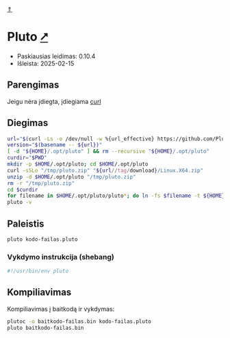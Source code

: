 [&uArr;](./readme.md)

# Pluto [&#x2B67;](https://pluto-lang.org/)

* Paskiausias leidimas: 0.10.4
* Išleista: 2025-02-15

## Parengimas

Jeigu nėra įdiegta, įdiegiama [curl](../utils/curl.md)

## Diegimas

```bash
url="$(curl -Ls -o /dev/null -w %{url_effective} https://github.com/PlutoLang/Pluto/releases/latest)"
version="$(basename -- ${url})"
[ -d "${HOME}/.opt/pluto" ] && rm --recursive "${HOME}/.opt/pluto"
curdir="$PWD"
mkdir -p $HOME/.opt/pluto; cd $HOME/.opt/pluto
curl -sSLo "/tmp/pluto.zip" "${url//tag/download}/Linux.X64.zip" 
unzip -d $HOME/.opt/pluto "/tmp/pluto.zip"
rm -r "/tmp/pluto.zip"
cd $curdir
for filename in $HOME/.opt/pluto/pluto*; do ln -fs $filename -t ${HOME}/.local/bin; done
pluto -v
```

## Paleistis

```bash
pluto kodo-failas.pluto
```

### Vykdymo instrukcija (shebang)

```bash
#!/usr/bin/env pluto
```

## Kompiliavimas

Kompiliavimas į baitkodą ir vykdymas:

```bash
plutoc -o baitkodo-failas.bin kodo-failas.pluto
pluto baitkodo-failas.bin
```
